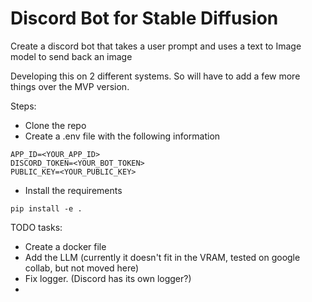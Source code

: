 # Discord Bot for Stable Diffusion
Create a discord bot that takes a user prompt and uses a text to Image model to send back an image

Developing this on 2 different systems. So will have to add a few more things over the MVP version.

Steps:
- Clone the repo
- Create a .env file with the following information
```
APP_ID=<YOUR_APP_ID>
DISCORD_TOKEN=<YOUR_BOT_TOKEN>
PUBLIC_KEY=<YOUR_PUBLIC_KEY>
```
- Install the requirements
```
pip install -e .
```

TODO tasks:
- Create a docker file
- Add the LLM (currently it doesn't fit in the VRAM, tested on google collab, but not moved here)
- Fix logger. (Discord has its own logger?)
- 